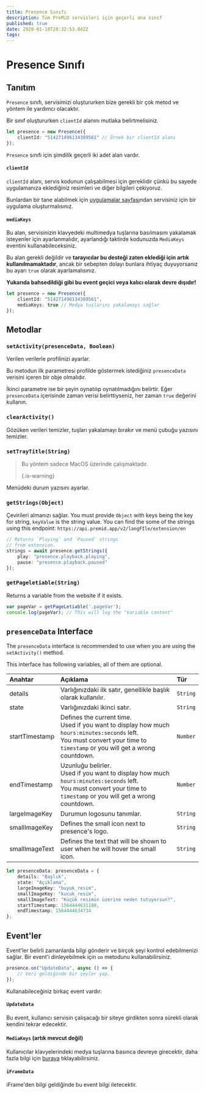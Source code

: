 ```yaml
---
title: Presence Sınıfı
description: Tüm PreMiD servisleri için geçerli ana sınıf
published: true
date: 2020-01-18T20:32:53.042Z
tags:
---
```


# Presence Sınıfı

## Tanıtım

`Presence` sınıfı, servisimizi oluştururken bize gerekli bir çok metod ve yöntem ile yardımcı olacaktır.

 Bir sınıf oluştururken `clientId` alanını mutlaka belirtmelisiniz.

```typescript
let presence = new Presence({
    clientId: "514271496134389561" // Örnek bir clientId alanı
});
```

`Presence` sınıfı için şimdilik geçerli iki adet alan vardır.

#### `clientId`

`clientId` alanı, servis kodunun çalışabilmesi için gereklidir çünkü bu sayede uygulamanıza eklediğiniz resimleri ve diğer bilgileri çekiyoruz.

Bunlardan bir tane alabilmek için [uygulamalar sayfası](https://discordapp.com/developers/applications)ndan servisiniz için bir uygulama oluşturmalısınız.

#### `mediaKeys`

Bu alan, servisinizin klavyedeki multimedya tuşlarına basılmasını yakalamak isteyenler için ayarlanmalıdır, ayarlandığı taktirde kodunuzda `MediaKeys` eventini kullanabileceksiniz.

Bu alan gerekli değildir ve **tarayıcılar bu desteği zaten eklediği için artık kullanılmamaktadır**, ancak bir sebepten dolayı bunlara ihtiyaç duyuyorsanız bu ayarı `true` olarak ayarlamalısınız.

**Yukarıda bahsedildiği gibi bu event geçici veya kalıcı olarak devre dışıdır!**

```typescript
let presence = new Presence({
    clientId: "514271496134389561",
    mediaKeys: true // Medya tuşlarını yakalamayı sağlar
});
```

## Metodlar

### `setActivity(presenceData, Boolean)`

Verilen verilerle profilinizi ayarlar.

Bu metodun ilk parametresi profilde göstermek istediğiniz `presenceData` verisini içeren bir obje olmalıdır.

İkinci parametre ise bir şeyin oynatılıp oynatılmadığını belirtir. Eğer `presenceData` içerisinde zaman verisi belirttiyseniz, her zaman `true` değerini kullanın.

### `clearActivity()`

Gözüken verileri temizler, tuşları yakalamayı bırakır ve menü çubuğu yazısını temizler.

### `setTrayTitle(String)`

> Bu yöntem sadece MacOS üzerinde çalışmaktadır. 
> 
> {.is-warning}

Menüdeki durum yazısını ayarlar.

### `getStrings(Object)`

Çevirileri almanızı sağlar. You must provide `Object` with keys being the key for string, `keyValue` is the string value. You can find the some of the strings using this endpoint: `https://api.premid.app/v2/langFIle/extension/en`

```typescript
// Returns `Playing` and `Paused` strings
// from extension.
strings = await presence.getStrings({
    play: "presence.playback.playing",
    pause: "presence.playback.paused"
});
```

### `getPageletiable(String)`

Returns a variable from the website if it exists.

```typescript
var pageVar = getPageLetiable('.pageVar');
console.log(pageVar); // This will log the "Variable content"
```

## `presenceData` Interface

The `presenceData` interface is recommended to use when you are using the `setActivity()` method.

This interface has following variables, all of them are optional.

<table>
  <thead>
    <tr>
      <th style="text-align:left">Anahtar</th>
      <th style="text-align:left">Açıklama</th>
      <th style="text-align:left">Tür</th>
    </tr>
  </thead>
  <tbody>
    <tr>
      <td style="text-align:left">details</td>
      <td style="text-align:left">Varlığınızdaki ilk satır, genellikle başlık olarak kullanılır.</td>
      <td style="text-align:left"><code>String</code>
      </td>
    </tr>
    <tr>
      <td style="text-align:left">state</td>
      <td style="text-align:left">Varlığınızdaki ikinci satır.</td>
      <td style="text-align:left"><code>String</code>
      </td>
    </tr>
    <tr>
      <td style="text-align:left">startTimestamp</td>
      <td style="text-align:left">Defines the current time.<br>
        Used if you want to display how much <code>hours:minutes:seconds</code> left.
          <br>You must convert your time to <code>timestamp</code> or you will get a wrong
          countdown.
      </td>
      <td style="text-align:left"><code>Number</code>
      </td>
    </tr>
    <tr>
      <td style="text-align:left">endTimestamp</td>
      <td style="text-align:left">Uzunluğu belirler.
        <br>Used if you want to display how much <code>hours:minutes:seconds</code> left.
          <br>You must convert your time to <code>timestamp</code> or you will get a wrong
          countdown.
      </td>
      <td style="text-align:left"><code>Number</code>
      </td>
    </tr>
    <tr>
      <td style="text-align:left">largeImageKey</td>
      <td style="text-align:left">Durumun logosunu tanımlar.</td>
      <td style="text-align:left"><code>String</code>
      </td>
    </tr>
    <tr>
      <td style="text-align:left">smallImageKey</td>
      <td style="text-align:left">Defines the small icon next to presence&apos;s logo.</td>
      <td style="text-align:left"><code>String</code>
      </td>
    </tr>
    <tr>
      <td style="text-align:left">smallImageText</td>
      <td style="text-align:left">Defines the text that will be shown to user when he will hover the small
        icon.</td>
      <td style="text-align:left"><code>String</code>
      </td>
    </tr>
  </tbody>
</table>

```typescript
let presenceData: presenceData = {
    details: "Başlık",
    state: "Açıklama",
    largeImageKey: "buyuk_resim",
    smallImageKey: "kucuk_resim",
    smallImageText: "Küçük resimin üzerine neden tutuyorsun?",
    startTimestamp: 1564444631188,
    endTimestamp: 1564444634734
};
```

## Event'ler

Event'ler belirli zamanlarda bilgi gönderir ve birçok şeyi kontrol edebilmenizi sağlar. Bir event'i dinleyebilmek için `on` metodunu kullanabilirsiniz.

```typescript
presence.on("UpdateData", async () => {
    // Veri geldiğinde bir şeyler yap.
});
```

Kullanabileceğiniz birkaç event vardır:

#### `UpdateData`

Bu event, kullanıcı servisin çalışacağı bir siteye girdikten sonra sürekli olarak kendini tekrar edecektir.

#### `MediaKeys` (artık mevcut değil)

Kullanıcılar klavyelerindeki medya tuşlarına basınca devreye girecektir, daha fazla bilgi için [buraya](/dev/presence/class#mediakeys) tıklayabilirsiniz.

#### `iFrameData`

iFrame'den bilgi geldiğinde bu event bilgi iletecektir.